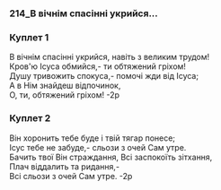 ### 214_В вічнім спасінні укрийся...
### Куплет 1
В вічнім спасінні укрийся, навіть з великим трудом!<br/>Кров'ю Ісуса обмийся,- ти обтяжений гріхом!<br/>Душу тривожить спокуса,- помочі жди від Ісуса;<br/>А в Нім знайдеш відпочинок,<br/>О, ти, обтяжений гріхом! -2р
### Куплет 2
Він хоронить тебе буде і твій тягар понесе;<br/>Ісус тебе не забуде,- сльози з очей Сам утре.<br/>Бачить твої Він страждання, Всі заспокоїть зітхання,<br/>Плач віддалить та ридання,-<br/>Всі сльози з очей Сам утре. -2р
